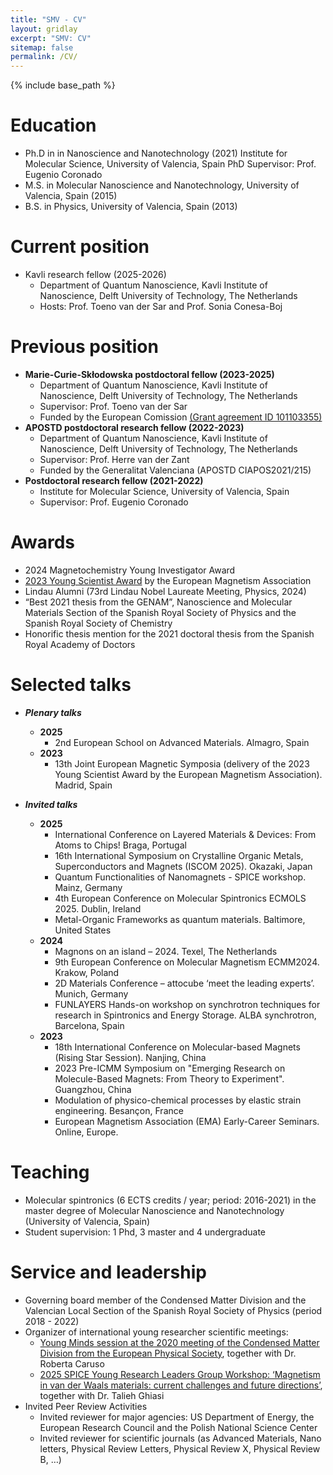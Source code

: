 ```yaml
---
title: "SMV - CV"
layout: gridlay
excerpt: "SMV: CV"
sitemap: false
permalink: /CV/
---
```


{% include base_path %}

Education
======
* Ph.D in in Nanoscience and Nanotechnology (2021)
  Institute for Molecular Science, University of Valencia, Spain
	PhD Supervisor: Prof. Eugenio Coronado
* M.S. in Molecular Nanoscience and Nanotechnology, University of Valencia, Spain (2015)
* B.S. in Physics, University of Valencia, Spain (2013)

Current position
======
* Kavli research fellow (2025-2026)
  * Department of Quantum Nanoscience, Kavli Institute of Nanoscience, Delft University of Technology, The Netherlands
  * Hosts: Prof. Toeno van der Sar and Prof. Sonia Conesa-Boj

Previous position
====== 
* **Marie-Curie-Skłodowska postdoctoral fellow (2023-2025)**
  * Department of Quantum Nanoscience, Kavli Institute of Nanoscience, Delft University of Technology, The Netherlands
  * Supervisor: Prof. Toeno van der Sar
  * Funded by the European Comission [(Grant agreement ID 101103355)](https://cordis.europa.eu/project/id/101103355)
* **APOSTD postdoctoral research fellow (2022-2023)**
  * Department of Quantum Nanoscience, Kavli Institute of Nanoscience, Delft University of Technology, The Netherlands
  * Supervisor: Prof. Herre van der Zant
  * Funded by the Generalitat Valenciana (APOSTD CIAPOS2021/215)
* **Postdoctoral research fellow (2021-2022)**
  * Institute for Molecular Science, University of Valencia, Spain
  * Supervisor: Prof. Eugenio Coronado

Awards
======
* 2024 Magnetochemistry Young Investigator Award 
* [2023 Young Scientist Award](https://magnetism.eu/news/224/38-news.htm) by the European Magnetism Association
* Lindau Alumni (73rd Lindau Nobel Laureate Meeting, Physics, 2024)
* “Best 2021 thesis from the GENAM”, Nanoscience and Molecular Materials Section of the Spanish Royal Society of Physics and the Spanish Royal Society of Chemistry
* Honorific thesis mention for the 2021 doctoral thesis from the Spanish Royal Academy of Doctors

Selected talks
======
  * ***Plenary talks***
    * **2025**
      * 2nd European School on Advanced Materials. Almagro, Spain
    * **2023**
      * 13th  Joint European Magnetic Symposia (delivery of the 2023 Young Scientist Award by the European Magnetism Association). Madrid, Spain

  * ***Invited talks***
    * **2025**
      * International Conference on Layered Materials & Devices: From Atoms to Chips! Braga, Portugal
      * 16th International Symposium on Crystalline Organic Metals, Superconductors and Magnets (ISCOM 2025). Okazaki, Japan
      * Quantum Functionalities of Nanomagnets - SPICE workshop. Mainz, Germany
      * 4th  European Conference on Molecular Spintronics ECMOLS 2025. Dublin, Ireland
      * Metal-Organic Frameworks as quantum materials. Baltimore, United States
    * **2024**
      * Magnons on an island – 2024. Texel, The Netherlands
      * 9th  European Conference on Molecular Magnetism ECMM2024. Krakow, Poland
      * 2D Materials Conference – attocube ‘meet the leading experts’. Munich, Germany
      * FUNLAYERS Hands-on workshop on synchrotron techniques for research in Spintronics and Energy Storage. ALBA synchrotron, Barcelona, Spain
    * **2023**
      * 18th International Conference on Molecular-based Magnets (Rising Star Session). Nanjing, China
      * 2023 Pre-ICMM Symposium on "Emerging Research on Molecule-Based Magnets: From Theory to Experiment". Guangzhou, China
      * Modulation of physico-chemical processes by elastic strain engineering. Besançon, France
      * European Magnetism Association (EMA) Early-Career Seminars. Online, Europe.
 
Teaching
======
  * Molecular spintronics (6 ECTS credits / year; period: 2016-2021) in the master degree of Molecular Nanoscience and Nanotechnology (University of Valencia, Spain)
  * Student supervision: 1 Phd, 3 master and 4 undergraduate
  
Service and leadership
======
* Governing board member of the Condensed Matter Division and the Valencian Local Section of the Spanish Royal Society of Physics (period 2018 - 2022)
* Organizer of international young researcher scientific meetings:
  * [Young Minds session at the 2020 meeting of the Condensed Matter Division from the European Physical Society](https://members.eps.org/blogpost/751263/357485/EPS-Young-Minds-at-the-conference-CMD2020GEFES), together with Dr. Roberta Caruso
  * [2025 SPICE Young Research Leaders Group Workshop: ‘Magnetism in van der Waals materials: current challenges and future directions’](https://www.spice.uni-mainz.de/yrlgw-2025-home/), together with Dr. Talieh Ghiasi
* Invited Peer Review Activities
  * Invited reviewer for major agencies: US Department of Energy, the European Research Council and the Polish National Science Center
  * Invited reviewer for scientific journals (as Advanced Materials, Nano letters, Physical Review Letters, Physical Review X, Physical Review B, …)
